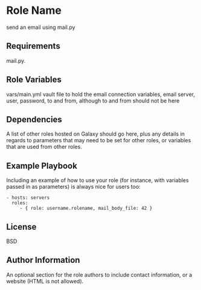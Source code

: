 Role Name
=========

send an email using mail.py

Requirements
------------

mail.py.

Role Variables
--------------

vars/main.yml
vault file to hold the email connection variables, email server, user, password, to and from, although to and from should not be here

Dependencies
------------

A list of other roles hosted on Galaxy should go here, plus any details in regards to parameters that may need to be set for other roles, or variables that are used from other roles.

Example Playbook
----------------

Including an example of how to use your role (for instance, with variables passed in as parameters) is always nice for users too:

    - hosts: servers
      roles:
         - { role: username.rolename, mail_body_file: 42 }

License
-------

BSD

Author Information
------------------

An optional section for the role authors to include contact information, or a website (HTML is not allowed).
